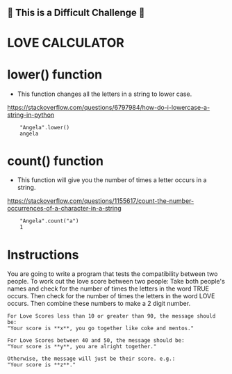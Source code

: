 ## 💪 This is a Difficult Challenge 💪
# LOVE CALCULATOR

# lower() function
- This function changes all the letters in a string to lower case.

https://stackoverflow.com/questions/6797984/how-do-i-lowercase-a-string-in-python

        "Angela".lower()
        angela

# count() function
- This function will give you the number of times a letter occurs in a string.

https://stackoverflow.com/questions/1155617/count-the-number-occurrences-of-a-character-in-a-string

        "Angela".count("a")
        1

# Instructions

You are going to write a program that tests the compatibility between two people. To work out the love score between two people:
Take both people's names and check for the number of times the letters in the word TRUE occurs. Then check for the number of times the letters in the word LOVE occurs. Then combine these numbers to make a 2 digit number.

    For Love Scores less than 10 or greater than 90, the message should be:
    "Your score is **x**, you go together like coke and mentos."

    For Love Scores between 40 and 50, the message should be:
    "Your score is **y**, you are alright together."

    Otherwise, the message will just be their score. e.g.:
    "Your score is **z**."
